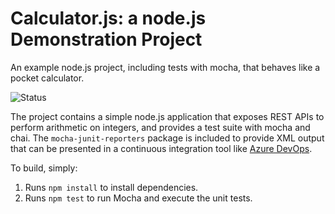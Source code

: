 Calculator.js: a node.js Demonstration Project
==============================================
An example node.js project, including tests with mocha, that behaves like
a pocket calculator.

![Status](https://dev.azure.com/tonypaiwhite/AZ400_LAB/_apis/build/status/ChihYunPai.calculator?branchName=master)


The project contains a simple node.js application that exposes REST APIs
to perform arithmetic on integers, and provides a test suite with mocha
and chai.  The `mocha-junit-reporters` package is included to provide XML
output that can be presented in a continuous integration tool like
[Azure DevOps](https://azure.com/devops).

To build, simply:

1. Runs `npm install` to install dependencies.
2. Runs `npm test` to run Mocha and execute the unit tests.
